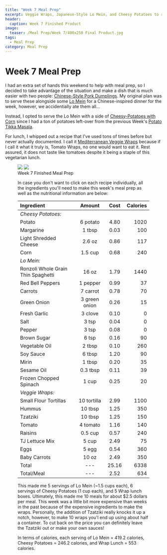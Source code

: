 ```yaml
---
title: "Week 7 Meal Prep"
excerpt: Veggie Wraps, Japanese-Style Lo Mein, and Cheesy Potatoes to round-out the week
header:
  caption: Week 7 Finished Product
image:
  teaser: /Meal Prep/Week 7/400x250 Final Product.jpg
tags: 
  - Meal Prep
category: Meal Prep
---
```


# Week 7 Meal Prep

I had an extra set of hands this weekend to help with meal prep, so I decided to take advantage of the situation and make a dish that is much easier with two people: [Chinese-Style Pork Dumplings](http://underwriteyourlife.com/recipe/ChineseStylePorkDumplings). My original plan was to serve these alongside some [Lo Mein](http://underwriteyourlife.com/recipe/LoMein) for a Chinese-inspired dinner for the week, however, we accidentially ate them all...

Instead, I opted to serve the Lo Mein with a side of [Cheesy-Potatoes with Corn](http://underwriteyourlife.com/recipe/CheesyCornPotatoes) since I had a ton of potatoes left-over from the previous Week's [Potato Tikka Masala](http://underwriteyourlife.com/recipe%20failure/PotatoTikkaMasala/). 

For lunch, I whipped out a recipe that I've used tons of times before but never actually documented. I call it [Mediterranean Veggie Wraps](http://underwriteyourlife.com/recipe/MediterraneanVeggieWraps) because if I call it what it truly is, Tomato Wraps, no one would want to eat it. Rest assured, it does not taste like tomatoes despite it being a staple of this vegetarian lunch. 

<figure class="half">
  <img src="{{ site.url }}/images/Meal Prep/Week 7/Final Product (unmodified).jpg">
  <img src="{{ site.url }}/images/Meal Prep/Week 7/Flipped.jpg">
	<figcaption> Week 7 Finished Meal Prep </figcaption>

In case you don't want to click on each recipe individually, all the ingredients you'll need to make this week's meal prep as well as the nutritional information are below:

|**Ingredient** | **Amount** | **Cost** |   **Calories**
|:------------- |:-------------:| :-----:|   -----:|
|*Cheesy Potatoes:*	|			|		|	
Potato	|	6	potato	|	4.80	|	1020
Margarine	|	1	tbsp	|	0.03	|	100
Light Shredded Cheese	|	2.6	oz	|	0.86	|	117
Corn	|	1.5	cup	|	0.68	|	240
|*Lo Mein:*	|			|		|	
Ronzoli Whole Grain Thin Spaghetti 	|	16	oz	|	1.79	|	1440
Red Bell Peppers	|	1	pepper	|	0.99	|	37
Carrots	|	7	carrot	|	0.78	|	70
Green Onion	|	3	green onion	|	0.26	|	15
Fresh Garlic	|	3	clove	|	0.10	|	0
Salt	|	3	tsp	|	0.04	|	0
Pepper	|	3	tsp	|	0.08	|	0
Brown Sugar	|	6	tsp	|	0.16	|	90
Vegetable Oil	|	2	tbsp	|	0.10	|	260
Soy Sauce	|	6	tbsp	|	1.20	|	90
Mirin	|	1	tbsp	|	0.20	|	35
Sesame Oil	|	0.3	tbsp	|	0.11	|	39
Frozen Chopped Spinach	|	1	cup	|	0.25	|	20
|*Veggie Wraps:*	|			|		|	
Small Flour Tortillas	|	10	tortilla	|	2.99	|	1100
Hummus	|	10	tbsp	|	1.25	|	350
Tzatziki	|	10	tbsp	|	1.25	|	150
Tomato	|	4	tomato	|	1.16	|	140
Raisins	|	0.5	cup	|	0.57	|	240
TJ Lettuce Mix	|	5	cup	|	2.49	|	75
Eggs 	|	5	egg	|	0.54	|	360
Baby Carrots	|	10	oz	|	2.49	|	350
Total	|	---		|	25.16	|	6338
Total/Meal	|	---		|	2.52	|	634|


This made me 5 servings of Lo Mein (~1.5 cups each), 6 servings of Cheesy Potatoes (1 cup each), and 5 Wrap lunch boxes. Ultimately, this made me 10 meals for about $2.5 dollars per meal. This week was a little bit more expensive than weeks in the past because of the expensive ingredients to make the wraps. Personally, the addition of Tzatziki really knocks it up a notch, however, to make 10 wraps you'l end up using about half a container. To cut back on the price you can definitely leave the Tzatziki out or make your own sauces!

In terms of calories, each serving of Lo Mein = 419.2 calories, Cheesy Potatoes = 246.2 calories, and Wrap Lunch = 553 calories. 

